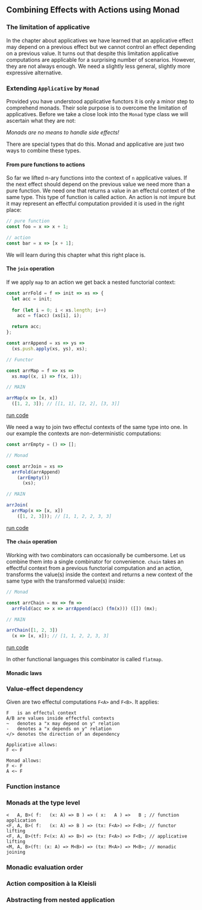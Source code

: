 ## Combining Effects with Actions using Monad

### The limitation of applicative

In the chapter about applicatives we have learned that an applicative effect may depend on a previous effect but we cannot control an effect depending on a previous value. It turns out that despite this limitation applicative computations are applicable for a surprising number of scenarios. However, they are not always enough. We need a slightly less general, slightly more expressive alternative.

### Extending `Applicative` by `Monad`

Provided you have understood applicative functors it is only a minor step to comprehend monads. Their sole purpose is to overcome the limitation of applicatives. Before we take a close look into the `Monad` type class we will ascertain what they are not:

_Monads are no means to handle side effects!_

There are special types that do this. Monad and applicative are just two ways to combine these types.

#### From pure functions to actions

So far we lifted n-ary functions into the context of `n` applicative values. If the next effect should depend on the previous value we need more than a pure function. We need one that returns a value in an effectul context of the same type. This type of function is called action. An action is not impure but it may represent an effectful computation provided it is used in the right place:

```javascript
// pure function
const foo = x => x + 1;

// action
const bar = x => [x + 1];
```
We will learn during this chapter what this right place is.

#### The `join` operation

If we apply `map` to an action we get back a nested functorial context:

```javascript
const arrFold = f => init => xs => {
  let acc = init;
  
  for (let i = 0; i < xs.length; i++)
    acc = f(acc) (xs[i], i);

  return acc;
};

const arrAppend = xs => ys =>
  (xs.push.apply(xs, ys), xs);

// Functor

const arrMap = f => xs =>
  xs.map((x, i) => f(x, i));

// MAIN

arrMap(x => [x, x])
  ([1, 2, 3]); // [[1, 1], [2, 2], [3, 3]]
```
[run code](https://repl.it/@scriptum/DarkseagreenFrailCookie)

We need a way to join two effectul contexts of the same type into one. In our example the contexts are non-deterministic computations:

```javascript
const arrEmpty = () => [];

// Monad

const arrJoin = xs =>
  arrFold(arrAppend)
    (arrEmpty())
      (xs);

// MAIN

arrJoin(
  arrMap(x => [x, x])
    ([1, 2, 3])); // [1, 1, 2, 2, 3, 3]
```
[run code](https://repl.it/@scriptum/FragrantSugaryObjectpool)

#### The `chain` operation

Working with two combinators can occasionally be cumbersome. Let us combine them into a single combinator for convenience. `chain` takes an effectful context from a previous functorial computation and an action, transforms the value(s) inside the context and returns a new context of the same type with the transformed value(s) inside:

```javascript
// Monad

const arrChain = mx => fm =>
  arrFold(acc => x => arrAppend(acc) (fm(x))) ([]) (mx);

// MAIN

arrChain([1, 2, 3])
  (x => [x, x]); // [1, 1, 2, 2, 3, 3]
```
[run code](https://repl.it/@scriptum/HarmoniousAdorableScript)

In other functional languages this combinator is called `flatmap`.

#### Monadic laws

### Value-effect dependency

Given are two effectul computations `F<A>` and `F<B>`. It applies:

```
F   is an effectul context
A/B are values inside effectful contexts
~   denotes a "x may depend on y" relation
-   denotes a "x depends on y" relation
</> denotes the direction of an dependency

Applicative allows:
F <~ F

Monad allows:
F <- F
A <~ F
```
### Function instance

### Monads at the type level

```
<   A, B>( f:   (x: A) => B ) => ( x:   A ) =>   B ; // function application
<F, A, B>( f:   (x: A) => B ) => (tx: F<A>) => F<B>; // functor lifting
<F, A, B>(tf: F<(x: A) => B>) => (tx: F<A>) => F<B>; // applicative lifting
<M, A, B>(ft: (x: A) => M<B>) => (tx: M<A>) => M<B>; // monadic joining
```
### Monadic evaluation order

### Action composition à la Kleisli

### Abstracting from nested application
